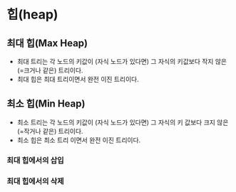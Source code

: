 # 힙(heap)
## 최대 힙(Max Heap)
- 최대 트리는 각 노드의 키값이 (자식 노드가 있다면) 그 자식의 키값보다 작지 않은(=크거나 같은) 트리이다.
- 최대 힙은 최대 트리이면서 완전 이진 트리이다.
## 최소 힙(Min Heap)
- 최소 트리는 각 노드의 키값이 (자식 노드가 있다면) 그 자식의 키 값보다 크지 않은(=작거나 같은) 트리이다.
- 최소 힙은 최소 트리 이면서 완전 이진 트리이다.

### 최대 힙에서의 삽입


### 최대 힙에서의 삭제